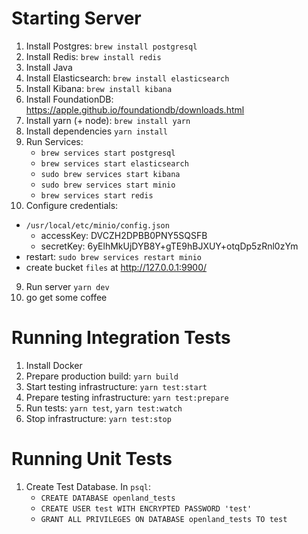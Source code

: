 # Starting Server

1) Install Postgres: `brew install postgresql`
2) Install Redis: `brew install redis`
3) Install Java
4) Install Elasticsearch: `brew install elasticsearch`
5) Install Kibana: `brew install kibana`
6) Install FoundationDB: https://apple.github.io/foundationdb/downloads.html
7) Install yarn (+ node): `brew install yarn`
8) Install dependencies `yarn install`
9) Run Services: 
   - `brew services start postgresql`
   - `brew services start elasticsearch`
   - `sudo brew services start kibana`
   - `sudo brew services start minio`
   - `brew services start redis`
10) Configure credentials: 
 - `/usr/local/etc/minio/config.json`
     - accessKey: DVCZH2DPBB0PNY5SQSFB
     - secretKey: 6yElhMkUjDYB8Y+gTE9hBJXUY+otqDp5zRnl0zYm
 - restart: `sudo brew services restart minio`
 - create bucket `files` at http://127.0.0.1:9900/
9) Run server `yarn dev`
10) go get some coffee

# Running Integration Tests

1) Install Docker
2) Prepare production build: `yarn build`
3) Start testing infrastructure: `yarn test:start`
4) Prepare testing infrastructure: `yarn test:prepare`
5) Run tests: `yarn test`, `yarn test:watch`
6) Stop infrastructure: `yarn test:stop`

# Running Unit Tests
1) Create Test Database. In `psql`:
   - `CREATE DATABASE openland_tests`
   - `CREATE USER test WITH ENCRYPTED PASSWORD 'test'`
   - `GRANT ALL PRIVILEGES ON DATABASE openland_tests TO test`